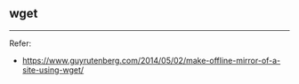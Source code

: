 ## wget

---

Refer:
- https://www.guyrutenberg.com/2014/05/02/make-offline-mirror-of-a-site-using-wget/
